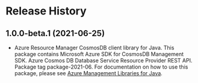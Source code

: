 # Release History

## 1.0.0-beta.1 (2021-06-25)

- Azure Resource Manager CosmosDB client library for Java. This package contains Microsoft Azure SDK for CosmosDB Management SDK. Azure Cosmos DB Database Service Resource Provider REST API. Package tag package-2021-06. For documentation on how to use this package, please see [Azure Management Libraries for Java](https://aka.ms/azsdk/java/mgmt).
